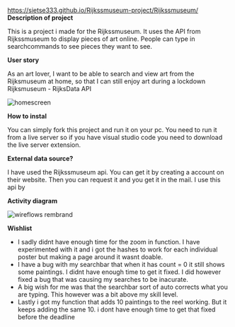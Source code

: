 https://sietse333.github.io/Rijkssmuseum-project/Rijkssmuseum/
**Description of project**

This is a project i made for the Rijkssmuseum. It uses the API from Rijkssmuseum to display pieces of art online. People can type in searchcommands to see pieces they want to see. 

**User story**

As an art lover, I want to be able to search and view art from the Rijksmuseum at home, so that I can still enjoy art during a lockdown Rijksmuseum - RijksData API

![homescreen](https://user-images.githubusercontent.com/43068118/157267609-a4a87824-a5ac-4b62-ab5f-66203afd5096.png)


**How to instal**

You can simply fork this project and run it on your pc. You need to run it from a live server so if you have visual studio code you need to download the live server extension. 

**External data source?**

I have used the Rijkssmuseum api. You can get it by creating a account on their website. Then you can request it and you get it in the mail. I use this api by

**Activity diagram**

![wireflows rembrand](https://user-images.githubusercontent.com/43068118/157268435-9512b338-8980-4d76-b22f-6cf19713347c.jpg)


**Wishlist**

- I sadly didnt have enough time for the zoom in function. I have experimented with it and i got the hashes to work for each individual poster but making a page around it wasnt doable.
- I have a bug with my searchbar that when it has count = 0 it still shows some paintings. I didnt have enough time to get it fixed. I did however fixed a bug that was causing my searches to be inacurate.
- A big wish for me was that the searchbar sort of auto corrects what you are typing. This however was a bit above my skill level.
- Lastly i got my function that adds 10 paintings to the reel working. But it keeps adding the same 10. i dont have enough time to get that fixed before the deadline
